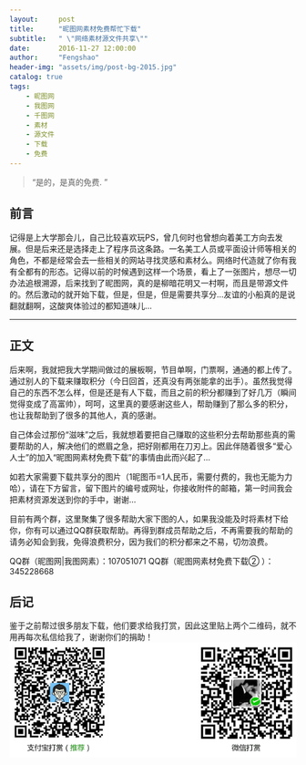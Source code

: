 ```yaml
---
layout:     post
title:      "昵图网素材免费帮忙下载"
subtitle:   " \"网络素材源文件共享\""
date:       2016-11-27 12:00:00
author:     "Fengshao"
header-img: "assets/img/post-bg-2015.jpg"
catalog: true
tags:
    - 昵图网
    - 我图网
    - 千图网
    - 素材
    - 源文件
    - 下载
    - 免费
---
```


> “是的，是真的免费. ”


## 前言

记得是上大学那会儿，自己比较喜欢玩PS，曾几何时也曾想向着美工方向去发展。但是后来还是选择走上了程序员这条路。一名美工人员或平面设计师等相关的角色，不都是经常会去一些相关的网站寻找灵感和素材么。网络时代造就了你有我有全都有的形态。记得以前的时候遇到这样一个场景，看上了一张图片，想尽一切办法追根溯源，后来找到了昵图网，真的是柳暗花明又一村啊，而且是带源文件的。然后激动的就开始下载，但是，但是，但是需要共享分…友谊的小船真的是说翻就翻啊，这酸爽体验过的都知道味儿…

---

## 正文

后来啊，我就把我大学期间做过的展板啊，节目单啊，门票啊，通通的都上传了。通过别人的下载来赚取积分（今日回首，还真没有两张能拿的出手）。虽然我觉得自己的东西不怎么样，但是还是有人下载，而且之前的积分都赚到了好几万（瞬间觉得变成了高富帅），呵呵，这里真的要感谢这些人，帮助赚到了那么多的积分，也让我帮助到了很多的其他人，真的感谢。

自己体会过那份“滋味”之后，我就想着要把自己赚取的这些积分去帮助那些真的需要帮助的人，解决他们的燃眉之急，把好刚都用在刀刃上。因此伴随着很多“爱心人士”的加入“昵图网素材免费下载”的事情由此而兴起了…

如若大家需要下载共享分的图片（1昵图币=1人民币，需要付费的，我也无能为力哈），请在下方留言，留下图片的编号或网址，你接收附件的邮箱，第一时间我会把素材资源发送到你的手中，谢谢…

目前有两个群，这里聚集了很多帮助大家下图的人，如果我没能及时将素材下给你，你有可以通过QQ群获取帮助。再得到群成员帮助之后，不再需要我的帮助的请务必知会到我，免得浪费积分，因为我们的积分都来之不易，切勿浪费。

QQ群（昵图网|我图网素）：107051071
QQ群（昵图网素材免费下载② ）：345228668

## 后记

鉴于之前帮过很多朋友下载，他们要求给我打赏，因此这里贴上两个二维码，就不用再每次私信给我了，谢谢你们的捐助！  
![打赏二维码](/assets/img/donate.png)


